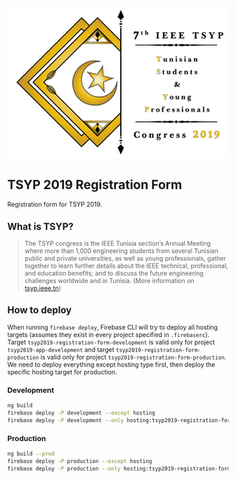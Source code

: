 ![TSYP 2019](src/assets/images/tsyp-black-logo.png?raw=true "TSYP 2019")

# TSYP 2019 Registration Form

Registration form for TSYP 2019.

## What is TSYP?
> The TSYP congress is the IEEE Tunisia section’s Annual Meeting where more
> than 1,000 engineering students from several Tunisian public and private
> universities, as well as young professionals, gather together to learn
> further details about the IEEE technical, professional, and education
> benefits; and to discuss the future engineering challenges worldwide and
> in Tunisia. (More information on [tsyp.ieee.tn](https://tsyp.ieee.tn
> "tsyp.ieee.tn"))

## How to deploy
When running `firebase deploy`, Firebase CLI will try to deploy all hosting
targets (assumes they exist in every project specified in `.firebaserc`). Target
`tsyp2019-registration-form-development` is valid only for project
`tsyp2019-app-development` and target `tsyp2019-registration-form-production` is
valid only for project `tsyp2019-registration-form-production`. We need to
deploy everything except hosting type first, then deploy the specific hosting
target for production.
### Development
```bash
ng build
firebase deploy -P development --except hosting
firebase deploy -P development --only hosting:tsyp2019-registration-form-development
```
### Production
```bash
ng build --prod
firebase deploy -P production --except hosting
firebase deploy -P production --only hosting:tsyp2019-registration-form-production
```
